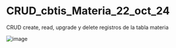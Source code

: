 # CRUD_cbtis_Materia_22_oct_24
CRUD create, read, upgrade y delete registros de la tabla materia 

![image](https://github.com/user-attachments/assets/deeaf74f-669a-48c1-9606-8d0834be674d)

